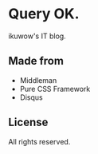 Query OK.
===========================

ikuwow's IT blog.

## Made from

* Middleman
* Pure CSS Framework
* Disqus

## License

All rights reserved.

